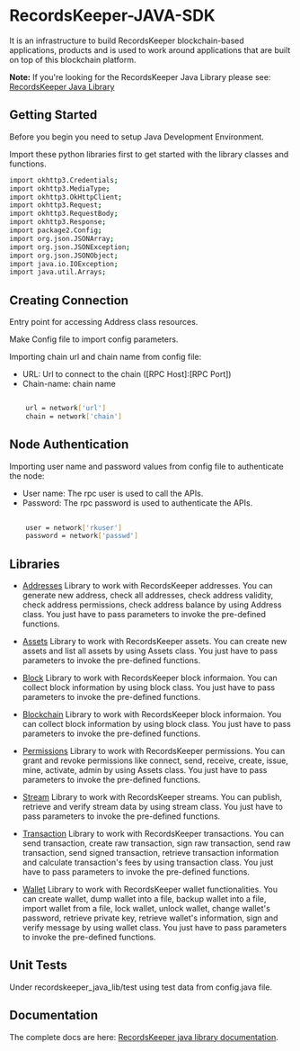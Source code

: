  RecordsKeeper-JAVA-SDK
 =========================

It is an infrastructure to build RecordsKeeper blockchain-based applications, products and is used to work around applications that are built on top of this blockchain platform.

**Note:** If you're looking for the RecordsKeeper Java Library please see: [RecordsKeeper Java Library](https://github.com/RecordsKeeper/recordskeeper-java-sdk/tree/master)


## Getting Started

Before you begin you need to setup Java Development Environment.  


Import these python libraries first to get started with the library classes and functions.


```bash
import okhttp3.Credentials;
import okhttp3.MediaType;
import okhttp3.OkHttpClient;
import okhttp3.Request;
import okhttp3.RequestBody;
import okhttp3.Response;
import package2.Config;
import org.json.JSONArray;
import org.json.JSONException;
import org.json.JSONObject;
import java.io.IOException;
import java.util.Arrays;
```


Creating Connection
-------------------

Entry point for accessing Address class resources.

Make Config file to import config parameters.
   
Importing chain url and chain name from config file:

* URL: Url to connect to the chain ([RPC Host]:[RPC Port])
* Chain-name: chain name

```bash

    url = network['url']
    chain = network['chain']

``` 

Node Authentication
-------------------

Importing user name and password values from config file to authenticate the node:

* User name: The rpc user is used to call the APIs.
* Password: The rpc password is used to authenticate the APIs.

```bash
    
    user = network['rkuser']
    password = network['passwd']

``` 

## Libraries

- [Addresses](https://github.com/RecordsKeeper/recordskeeper-java-sdk/blob/master/package2/src/package2/address.java) Library to work with RecordsKeeper addresses. You can generate new address, check all addresses, check address validity, check address permissions, check address balance by using Address class. You just have to pass parameters to invoke the pre-defined functions.

- [Assets](https://github.com/RecordsKeeper/recordskeeper-java-sdk/blob/master/package2/src/package2/Assets.java) Library to work with RecordsKeeper assets. You can create new assets and list all assets by using Assets class. You just have to pass parameters to invoke the pre-defined functions.

- [Block](https://github.com/RecordsKeeper/recordskeeper-java-sdk/blob/master/package2/src/package2/block.java) Library to work with RecordsKeeper block informaion. You can collect block information by using block class. You just have to pass parameters to invoke the pre-defined functions.

- [Blockchain](https://github.com/RecordsKeeper/recordskeeper-java-sdk/blob/master/package2/src/package2/blockchain.java) Library to work with RecordsKeeper block informaion. You can collect block information by using block class. You just have to pass parameters to invoke the pre-defined functions.

- [Permissions](https://github.com/RecordsKeeper/recordskeeper-java-sdk/blob/master/package2/src/package2/Permissions.java) Library to work with RecordsKeeper permissions. You can grant and revoke permissions like connect, send, receive, create, issue, mine, activate, admin by using Assets class. You just have to pass parameters to invoke the pre-defined functions.

- [Stream](https://github.com/RecordsKeeper/recordskeeper-java-sdk/blob/master/package2/src/package2/stream.java) Library to work with RecordsKeeper streams. You can publish, retrieve and verify stream data by using stream class. You just have to pass parameters to invoke the pre-defined functions.

- [Transaction](https://github.com/RecordsKeeper/recordskeeper-java-sdk/blob/master/package2/src/package2/transactions.java) Library to work with RecordsKeeper transactions. You can send transaction, create raw transaction, sign raw transaction, send raw transaction, send signed transaction, retrieve transaction information and calculate transaction's fees by using transaction class. You just have to pass parameters to invoke the pre-defined functions.

- [Wallet](https://github.com/RecordsKeeper/recordskeeper-java-sdk/blob/master/package2/src/package2/Wallet.java) Library to work with RecordsKeeper wallet functionalities. You can create wallet, dump wallet into a file, backup wallet into a file, import wallet from a file, lock wallet, unlock wallet, change wallet's password, retrieve private key, retrieve wallet's information, sign and verify message by using wallet class. You just have to pass parameters to invoke the pre-defined functions.


## Unit Tests

Under recordskeeper_java_lib/test using test data from config.java file. 


## Documentation

The complete docs are here: [RecordsKeeper java library documentation](https://github.com/RecordsKeeper/recordskeeper-java-sdk/tree/master/package2/doc).

